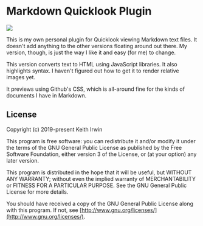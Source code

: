 # Markdown Quicklook Plugin

![](https://media2.popsugar-assets.com/files/thumbor/oKnc8lURrJEabkVQ1rQxnHVKrmg/fit-in/2048xorig/filters:format_auto-!!-:strip_icc-!!-/2015/10/06/627/n/1922398/2424da60_2308713996_e975754668_o.jpg)

This is my own personal plugin for Quicklook viewing Markdown text files. It doesn't add anything to the other versions floating around out there. My version, though, is just the way I like it and easy (for me) to change.

This version converts text to HTML using JavaScript libraries. It also highlights syntax. I haven't figured out how to get it to render relative images yet.

It previews using Github's CSS, which is all-around fine for the kinds of documents I have in Markdown.


## License

Copyright (c) 2019-present Keith Irwin

This program is free software: you can redistribute it and/or modify
it under the terms of the GNU General Public License as published
by the Free Software Foundation, either version 3 of the License,
or (at your option) any later version.

This program is distributed in the hope that it will be useful,
but WITHOUT ANY WARRANTY; without even the implied warranty of
MERCHANTABILITY or FITNESS FOR A PARTICULAR PURPOSE.  See the
GNU General Public License for more details.

You should have received a copy of the GNU General Public License
along with this program.  If not, see
[http://www.gnu.org/licenses/](http://www.gnu.org/licenses/).

